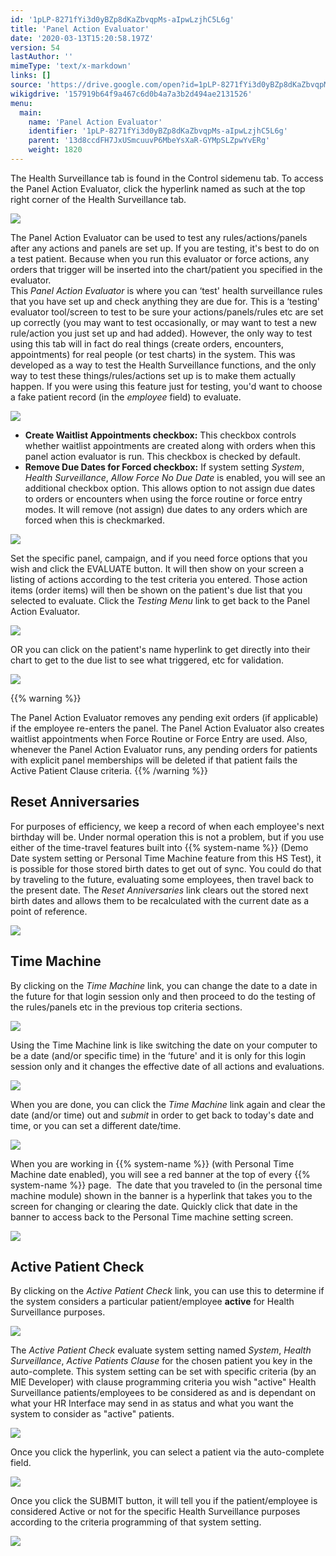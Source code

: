```yaml
---
id: '1pLP-8271fYi3d0yBZp8dKaZbvqpMs-aIpwLzjhC5L6g'
title: 'Panel Action Evaluator'
date: '2020-03-13T15:20:58.197Z'
version: 54
lastAuthor: ''
mimeType: 'text/x-markdown'
links: []
source: 'https://drive.google.com/open?id=1pLP-8271fYi3d0yBZp8dKaZbvqpMs-aIpwLzjhC5L6g'
wikigdrive: '157919b64f9a467c6d0b4a7a3b2d494ae2131526'
menu:
  main:
    name: 'Panel Action Evaluator'
    identifier: '1pLP-8271fYi3d0yBZp8dKaZbvqpMs-aIpwLzjhC5L6g'
    parent: '13d8ccdFH7JxUSmcuuvP6MbeYsXaR-GYMpSLZpwYvERg'
    weight: 1820
---
```

The Health Surveillance tab is found in the Control sidemenu tab. To access the Panel Action Evaluator, click the hyperlink named as such at the top right corner of the Health Surveillance tab.
  
![](../panel-action-evaluator.assets/10000201000004560000011AE143DBD105272861.png)  

The Panel Action Evaluator can be used to test any rules/actions/panels after any actions and panels are set up. If you are testing, it's best to do on a test patient. Because when you run this evaluator or force actions, any orders that trigger will be inserted into the chart/patient you specified in the evaluator.  
This *Panel Action Evaluator* is where you can ‘test' health surveillance rules that you have set up and check anything they are due for. This is a ‘testing' evaluator tool/screen to test to be sure your actions/panels/rules etc are set up correctly (you may want to test occasionally, or may want to test a new rule/action you just set up and had added). However, the only way to test using this tab will in fact do real things (create orders, encounters, appointments) for real people (or test charts) in the system. This was developed as a way to test the Health Surveillance functions, and the only way to test these things/rules/actions set up is to make them actually happen. If you were using this feature just for testing, you'd want to choose a fake patient record (in the *employee* field) to evaluate.
  
![](../panel-action-evaluator.assets/10000201000003E7000001A3757FDC16FC4CBA99.png)  

* <strong>Create Waitlist Appointments checkbox:</strong> This checkbox controls whether waitlist appointments are created along with orders when this panel action evaluator is run. This checkbox is checked by default.
* <strong>Remove Due Dates for Forced checkbox:</strong> If system setting <em>System</em>, <em>Health Surveillance</em>, <em>Allow Force No Due Date</em> is enabled, you will see an additional checkbox option. This allows option to not assign due dates to orders or encounters when using the force routine or force entry modes. It will remove (not assign) due dates to any orders which are forced when this is checkmarked.
  
![](../panel-action-evaluator.assets/1000020100000220000000A435F8C61C0C1F8CC6.png)  

Set the specific panel, campaign, and if you need force options that you wish and click the EVALUATE button. It will then show on your screen a listing of actions according to the test criteria you entered. Those action items (order items) will then be shown on the patient's due list that you selected to evaluate. Click the *Testing Menu* link to get back to the Panel Action Evaluator.
  
![](../panel-action-evaluator.assets/100002010000033B0000008A86D52636AA40F72C.png)  

OR you can click on the patient's name hyperlink to get directly into their chart to get to the due list to see what triggered, etc for validation.
  
![](../panel-action-evaluator.assets/100002010000033B0000008A5549BF2D0ECBA081.png)  

{{% warning %}}

The Panel Action Evaluator removes any pending exit orders (if applicable) if the employee re-enters the panel. The Panel Action Evaluator also creates waitlist appointments when Force Routine or Force Entry are used. Also, whenever the Panel Action Evaluator runs, any pending orders for patients with explicit panel memberships will be deleted if that patient fails the Active Patient Clause criteria.
{{% /warning %}}
  
## Reset Anniversaries  

For purposes of efficiency, we keep a record of when each employee's next birthday will be. Under normal operation this is not a problem, but if you use either of the time-travel features built into {{% system-name %}} (Demo Date system setting or Personal Time Machine feature from this HS Test), it is possible for those stored birth dates to get out of sync. You could do that by traveling to the future, evaluating some employees, then travel back to the present date. The *Reset Anniversaries* link clears out the stored next birth dates and allows them to be recalculated with the current date as a point of reference.
  
![](../panel-action-evaluator.assets/10000201000003D3000001468218712F718A4074.png)  

  
## Time Machine  

By clicking on the *Time Machine* link, you can change the date to a date in the future for that login session only and then proceed to do the testing of the rules/panels etc in the previous top criteria sections.
  
![](../panel-action-evaluator.assets/10000201000003D300000146A4FF6DFD2D474FF3.png)  

Using the Time Machine link is like switching the date on your computer to be a date (and/or specific time) in the ‘future' and it is only for this login session only and it changes the effective date of all actions and evaluations.
  
![](../panel-action-evaluator.assets/100002010000024400000074BD76F4401FCB57C8.png)  

When you are done, you can click the *Time Machine* link again and clear the date (and/or time) out and *submit* in order to get back to today's date and time, or you can set a different date/time.
  
![](../panel-action-evaluator.assets/100002010000025000000076F9A4F8B2A016C8D2.png)  

When you are working in {{% system-name %}} (with Personal Time Machine date enabled), you will see a red banner at the top of every {{% system-name %}} page.  The date that you traveled to (in the personal time machine module) shown in the banner is a hyperlink that takes you to the screen for changing or clearing the date. Quickly click that date in the banner to access back to the Personal Time machine setting screen.
  
![](../panel-action-evaluator.assets/10000201000004AF0000012E41A57ADAB858A9FD.png)  

  
## Active Patient Check  

By clicking on the *Active Patient Check* link, you can use this to determine if the system considers a particular patient/employee **active** for Health Surveillance purposes.
  
![](../panel-action-evaluator.assets/10000201000003CC0000013F5E602033FADB9B1B.png)  

The *Active Patient Check* evaluate system setting named *System*, *Health Surveillance*, *Active Patients Clause* for the chosen patient you key in the auto-complete. This system setting can be set with specific criteria (by an MIE Developer) with clause programming criteria you wish "active" Health Surveillance patients/employees to be considered as and is dependant on what your HR Interface may send in as status and what you want the system to consider as "active" patients.
  
![](../panel-action-evaluator.assets/10000201000002820000006094124C3A16BE2D73.png)  

Once you click the hyperlink, you can select a patient via the auto-complete field.
  
![](../panel-action-evaluator.assets/1000020100000256000000DAF3118CE5984F7AD1.png)  

Once you click the SUBMIT button, it will tell you if the patient/employee is considered Active or not for the specific Health Surveillance purposes according to the criteria programming of that system setting.
  
![](../panel-action-evaluator.assets/1000020100000263000000FC0C304C9E52D5260C.png)  

